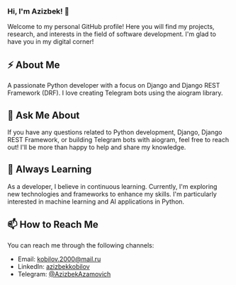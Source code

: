 ### Hi, I'm Azizbek! 👋

Welcome to my personal GitHub profile! Here you will find my projects, research, and interests in the field of software development. I'm glad to have you in my digital corner!

## ⚡ About Me

A passionate Python developer with a focus on Django and Django REST Framework (DRF). I love creating Telegram bots using the aiogram library.

## 💬 Ask Me About

If you have any questions related to Python development, Django, Django REST Framework, or building Telegram bots with aiogram, feel free to reach out! I'll be more than happy to help and share my knowledge.

## 🌱 Always Learning

As a developer, I believe in continuous learning. Currently, I'm exploring new technologies and frameworks to enhance my skills. I'm particularly interested in machine learning and AI applications in Python.

## 📫 How to Reach Me

You can reach me through the following channels:

- Email: [kobilov.2000@mail.ru](mailto:kobilov.2000@mail.ru)
- LinkedIn: [azizbekkobilov](https://www.linkedin.com/in/azizbekkobilov)
- Telegram: [@AzizbekAzamovich](https://t.me/AzizbekAzamovich)
